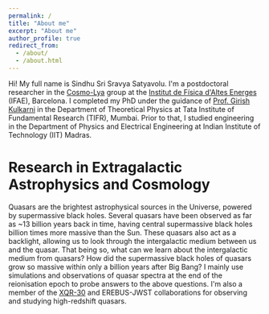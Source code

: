 ```yaml
---
permalink: /
title: "About me"
excerpt: "About me"
author_profile: true
redirect_from: 
  - /about/
  - /about.html
---
```


Hi! My full name is Sindhu Sri Sravya Satyavolu. I'm a postdoctoral researcher in the [Cosmo-Lya](https://cosmolya.ifae.es/) group at the [Institut de Física d'Altes Energes](https://www.ifae.es/) (IFAE), Barcelona. I completed my PhD under the guidance of [Prof. Girish Kulkarni](https://theory.tifr.res.in/~kulkarni/) in the Department of Theoretical Physics at Tata Institute of Fundamental Research (TIFR), Mumbai. Prior to that, I studied engineering in the Department of Physics and Electrical Engineering at Indian Institute of Technology (IIT) Madras.					

Research in Extragalactic Astrophysics and Cosmology
======
Quasars are the brightest astrophysical sources in the Universe, powered by supermassive black holes. Several quasars have been observed as far as ~13 billion years back in time, having central supermassive black holes billion times more massive than the Sun. These quasars also act as a backlight, allowing us to look through the intergalactic medium between us and the quasar. That being so, what can we learn about the intergalactic medium from quasars? How did the supermassive black holes of quasars grow so massive within only a billion years after Big Bang? 
I mainly use simulations and observations of quasar spectra at the end of the reionisation epoch to probe answers to the above questions.
I'm also a member of the [XQR-30](https://xqr30.inaf.it) and EREBUS-JWST collaborations for observing and studying high-redshift quasars.




